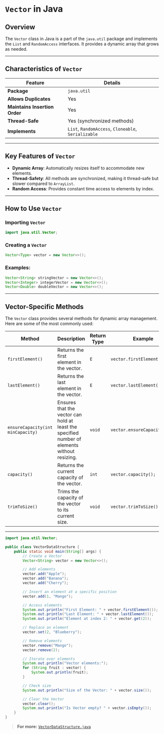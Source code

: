 # `Vector` in Java

## Overview

The `Vector` class in Java is a part of the `java.util` package and implements the `List` and `RandomAccess` interfaces. It provides a dynamic array that grows as needed.

---

## Characteristics of `Vector`

| **Feature**               | **Details**                                   |
|----------------------------|-----------------------------------------------|
| **Package**                | `java.util`                                  |
| **Allows Duplicates**      | Yes                                          |
| **Maintains Insertion Order** | Yes                                      |
| **Thread-Safe**            | Yes (synchronized methods)                   |
| **Implements**             | `List`, `RandomAccess`, `Cloneable`, `Serializable` |

---

## Key Features of `Vector`

- **Dynamic Array**: Automatically resizes itself to accommodate new elements.
- **Thread-Safety**: All methods are synchronized, making it thread-safe but slower compared to `ArrayList`.
- **Random Access**: Provides constant time access to elements by index.

---

## How to Use `Vector`

### Importing `Vector`

```java
import java.util.Vector;
```

### Creating a `Vector`

```java
Vector<Type> vector = new Vector<>();
```

### Examples:

```java
Vector<String> stringVector = new Vector<>();
Vector<Integer> integerVector = new Vector<>();
Vector<Double> doubleVector = new Vector<>();
```

---

## Vector-Specific Methods

The `Vector` class provides several methods for dynamic array management. Here are some of the most commonly used:

| Method                       | Description                                                                                     | Return Type      | Example                                |
|------------------------------|-------------------------------------------------------------------------------------------------|------------------|----------------------------------------|
| `firstElement()`             | Returns the first element in the vector.                                                       | `E`              | `vector.firstElement();`              |
| `lastElement()`              | Returns the last element in the vector.                                                        | `E`              | `vector.lastElement();`               |
| `ensureCapacity(int minCapacity)` | Ensures that the vector can hold at least the specified number of elements without resizing. | `void`           | `vector.ensureCapacity(20);`          |
| `capacity()`                 | Returns the current capacity of the vector.                                                    | `int`            | `vector.capacity();`                  |
| `trimToSize()`               | Trims the capacity of the vector to its current size.                                           | `void`           | `vector.trimToSize();`                |

---

```java
import java.util.Vector;

public class VectorDataStructure {
    public static void main(String[] args) {
        // Create a Vector
        Vector<String> vector = new Vector<>();

        // Add elements
        vector.add("Apple");
        vector.add("Banana");
        vector.add("Cherry");

        // Insert an element at a specific position
        vector.add(1, "Mango");

        // Access elements
        System.out.println("First Element: " + vector.firstElement());
        System.out.println("Last Element: " + vector.lastElement());
        System.out.println("Element at index 2: " + vector.get(2));

        // Replace an element
        vector.set(2, "Blueberry");

        // Remove elements
        vector.remove("Mango");
        vector.remove(2);

        // Iterate over elements
        System.out.println("Vector elements:");
        for (String fruit : vector) {
            System.out.println(fruit);
        }

        // Check size
        System.out.println("Size of the Vector: " + vector.size());

        // Clear the Vector
        vector.clear();
        System.out.println("Is Vector empty? " + vector.isEmpty());
    }
}
```

> **For more:** [`VectorDataStructure.java`](./VectorDataStructure.java)
